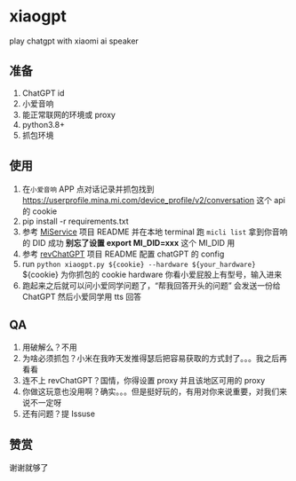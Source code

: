 # xiaogpt
play chatgpt with xiaomi ai speaker

## 准备

1. ChatGPT id
2. 小爱音响
3. 能正常联网的环境或 proxy
4. python3.8+
4. 抓包环境

## 使用

1. 在`小爱音响` APP 点对话记录并抓包找到 https://userprofile.mina.mi.com/device_profile/v2/conversation 这个 api 的 cookie
2. pip install -r requirements.txt
3. 参考 [MiService](https://github.com/Yonsm/MiService) 项目 README 并在本地 terminal 跑 `micli list` 拿到你音响的 DID 成功 **别忘了设置 export MI_DID=xxx** 这个 MI_DID 用 
4. 参考 [revChatGPT](https://github.com/acheong08/ChatGPT) 项目 README 配置 chatGPT 的 config
5. run `python xiaogpt.py ${cookie} --hardware ${your_hardware}` ${cookie} 为你抓包的 cookie hardware 你看小爱屁股上有型号，输入进来
6. 跑起来之后就可以问小爱同学问题了，“帮我回答开头的问题” 会发送一份给 ChatGPT 然后小爱同学用 tts 回答

## QA

1. 用破解么？不用
2. 为啥必须抓包？小米在我昨天发推得瑟后把容易获取的方式封了。。。我之后再看看
3. 连不上 revChatGPT？国情，你得设置 proxy 并且该地区可用的 proxy
4. 你做这玩意也没用啊？确实。。。但是挺好玩的，有用对你来说重要，对我们来说不一定呀
5. 还有问题？提 Issuse

## 赞赏

谢谢就够了
